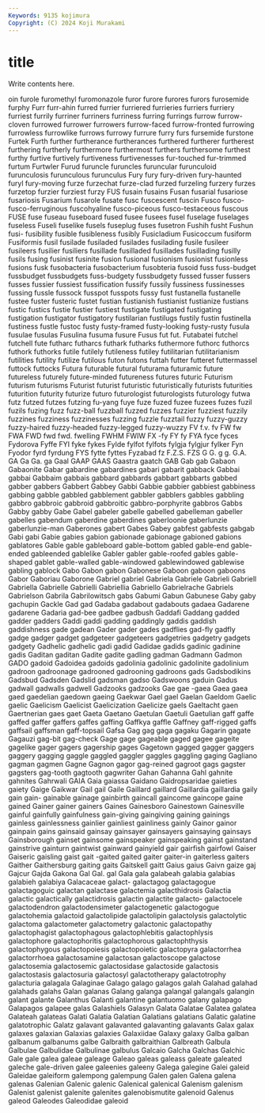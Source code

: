 ```yaml
---
Keywords: 9135 kojimura
Copyright: (C) 2024 Koji Murakami
---
```


# title

Write contents here.



oin furole
furomethyl furomonazole furor furore furores furors furosemide furphy Furr furr-ahin
furred furrier furriered furrieries furriers furriery furriest furrily furriner furriners
furriness furring furrings furrow furrow-cloven furrowed furrower furrowers furrow-faced furrow-fronted
furrowing furrowless furrowlike furrows furrowy furrure furry furs fursemide furstone
Furtek Furth further furtherance furtherances furthered furtherer furtherest furthering furtherly
furthermore furthermost furthers furthersome furthest furthy furtive furtively furtiveness furtivenesses
fur-touched fur-trimmed furtum Furtwler Furud furuncle furuncles furuncular furunculoid furunculosis
furunculous furunculus Fury fury fury-driven fury-haunted furyl fury-moving furze furzechat
furze-clad furzed furzeling furzery furzes furzetop furzier furziest furzy FUS
fusain fusains Fusan fusarial fusariose fusariosis Fusarium fusarole fusate fusc
fuscescent fuscin Fusco fusco- fusco-ferruginous fuscohyaline fusco-piceous fusco-testaceous fuscous FUSE
fuse fuseau fuseboard fused fusee fusees fusel fuselage fuselages fuseless
Fuseli fuselike fusels fuseplug fuses fusetron Fushih fusht Fushun fusi-
fusibility fusible fusibleness fusibly Fusicladium Fusicoccum fusiform Fusiformis fusil fusilade
fusiladed fusilades fusilading fusile fusileer fusileers fusilier fusiliers fusillade fusilladed
fusillades fusillading fusilly fusils fusing fusinist fusinite fusion fusional fusionism
fusionist fusionless fusions fusk fusobacteria fusobacterium fusobteria fusoid fuss fuss-budget
fussbudget fussbudgets fuss-budgety fussbudgety fussed fusser fussers fusses fussier fussiest
fussification fussify fussily fussiness fussinesses fussing fussle fussock fusspot fusspots
fussy fust fustanella fustanelle fustee fuster fusteric fustet fustian fustianish
fustianist fustianize fustians fustic fustics fustie fustier fustiest fustigate fustigated
fustigating fustigation fustigator fustigatory fustilarian fustilugs fustily fustin fustinella fustiness
fustle fustoc fusty fusty-framed fusty-looking fusty-rusty fusula fusulae fusulas Fusulina
fusuma fusure Fusus fut fut. Futabatei futchel futchell fute futharc
futharcs futhark futharks futhermore futhorc futhorcs futhork futhorks futile futilely
futileness futiley futilitarian futilitarianism futilities futility futilize futilous futon futons
futtah futter futteret futtermassel futtock futtocks Futura futurable futural futurama
futuramic future futureless futurely future-minded futureness futures futuric Futurism futurism
futurisms Futurist futurist futuristic futuristically futurists futurities futurition futurity futurize
futuro futurologist futurologists futurology futwa futz futzed futzes futzing fu-yang
fuye fuze fuzed fuzee fuzees fuzes fuzil fuzils fuzing fuzz
fuzz-ball fuzzball fuzzed fuzzes fuzzier fuzziest fuzzily fuzzines fuzziness fuzzinesses
fuzzing fuzzle fuzztail fuzzy fuzzy-guzzy fuzzy-haired fuzzy-headed fuzzy-legged fuzzy-wuzzy FV
f.v. fv FW fw FWA FWD fwd fwd. fwelling FWHM
FWIW FX -fy FY fy FYA fyce fyces Fydorova Fyffe
FYI fyke fykes Fylde fylfot fylfots fylgja fylgjur fylker Fyn
Fyodor fyrd fyrdung FYS fytte fyttes Fyzabad fz F.Z.S. FZS
G G. g g. G.A. GA Ga Ga. ga Gaal
GAAP GAAS Gaastra gaatch GAB Gab gab Gabaon Gabaonite Gabar
gabardine gabardines gabari gabarit gabback Gabbai gabbai Gabbaim gabbais gabbard
gabbards gabbart gabbarts gabbed gabber gabbers Gabbert Gabbey Gabbi Gabbie
gabbier gabbiest gabbiness gabbing gabble gabbled gabblement gabbler gabblers gabbles
gabbling gabbro gabbroic gabbroid gabbroitic gabbro-porphyrite gabbros Gabbs Gabby gabby
Gabe Gabel gabeler gabelle gabelled gabelleman gabeller gabelles gabendum gaberdine
gaberdines gaberloonie gaberlunzie gaberlunzie-man Gaberones gabert Gabes Gabey gabfest gabfests
gabgab Gabi gabi Gabie gabies gabion gabionade gabionage gabioned gabions
gablatores Gable gable gableboard gable-bottom gabled gable-end gable-ended gableended gablelike
Gabler gabler gable-roofed gables gable-shaped gablet gable-walled gable-windowed gablewindowed gablewise
gabling gablock Gabo Gabon gabon Gabonese Gaboon gaboon gaboons Gabor
Gaboriau Gaborone Gabriel gabriel Gabriela Gabriele Gabrieli Gabriell Gabriella Gabrielle
Gabrielli Gabriellia Gabriello Gabrielrache Gabriels Gabrielson Gabrila Gabrilowitsch gabs Gabumi
Gabun Gabunese Gaby gaby gachupin Gackle Gad gad Gadaba gadabout
gadabouts gadaea Gadarene gadarene Gadaria gad-bee gadbee gadbush Gaddafi Gaddang
gadded gadder gadders Gaddi gaddi gadding gaddingly gaddis gaddish gaddishness
gade gadean Gader gader gades gadflies gad-fly gadfly gadge gadger
gadget gadgeteer gadgeteers gadgetries gadgetry gadgets gadgety Gadhelic gadhelic gadi
gadid Gadidae gadids gadinic gadinine gadis Gaditan gaditan Gadite gadite
gadling gadman Gadmann Gadmon GADO gadoid Gadoidea gadoids gadolinia gadolinic
gadolinite gadolinium gadroon gadroonage gadrooned gadrooning gadroons gads Gadsbodikins Gadsbud
Gadsden Gadslid gadsman gadso Gadswoons gaduin Gadus gadwall gadwalls gadwell
Gadzooks gadzooks Gae gae -gaea Gaea gaea gaed gaedelian gaedown
gaeing Gaekwar Gael gael Gaelan Gaeldom Gaelic gaelic Gaelicism Gaelicist
Gaelicization Gaelicize gaels Gaeltacht gaen Gaertnerian gaes gaet Gaeta Gaetano
Gaetulan Gaetuli Gaetulian gaff gaffe gaffed gaffer gaffers gaffes gaffing
Gaffkya gaffle Gaffney gaff-rigged gaffs gaffsail gaffsman gaff-topsail Gafsa Gag
gag gaga gagaku Gagarin gagate Gagauzi gag-bit gag-check Gage gage
gageable gaged gagee gageite gagelike gager gagers gagership gages Gagetown
gagged gagger gaggers gaggery gagging gaggle gaggled gaggler gaggles gaggling
gaging Gagliano gagman gagmen Gagne Gagnon gagor gag-reined gagroot gags
gagster gagsters gag-tooth gagtooth gagwriter Gahan Gahanna Gahl gahnite gahnites
Gahrwali GAIA Gaia gaiassa Gaidano Gaidropsaridae gaieties gaiety Gaige Gaikwar
Gail gail Gaile Gaillard gaillard Gaillardia gaillardia gaily gain gain-
gainable gainage gainbirth gaincall gaincome gaincope gaine gained Gainer gainer
gainers Gaines Gainesboro Gainestown Gainesville gainful gainfully gainfulness gain-giving gaingiving
gaining gainings gainless gainlessness gainlier gainliest gainliness gainly Gainor gainor
gainpain gains gainsaid gainsay gainsayer gainsayers gainsaying gainsays Gainsborough gainset
gainsome gainspeaker gainspeaking gainst gainstand gainstrive gainturn gaintwist gainward gainyield
gair gairfish gairfowl Gaiser Gaiseric gaisling gaist gait -gaited gaited
gaiter gaiter-in gaiterless gaiters Gaither Gaithersburg gaiting gaits Gaitskell gaitt
Gaius gaius Gaivn gaize gaj Gajcur Gajda Gakona Gal Gal.
gal Gala gala galabeah galabia galabias galabieh galabiya Galacaceae galact-
galactagog galactagogue galactagoguic galactan galactase galactemia galacthidrosis Galactia galactic galactically
galactidrosis galactin galactite galacto- galactocele galactodendron galactodensimeter galactogenetic galactogogue galactohemia
galactoid galactolipide galactolipin galactolysis galactolytic galactoma galactometer galactometry galactonic galactopathy
galactophagist galactophagous galactophlebitis galactophlysis galactophore galactophoritis galactophorous galactophthysis galactophygous galactopoiesis
galactopoietic galactopyra galactorrhea galactorrhoea galactosamine galactosan galactoscope galactose galactosemia galactosemic
galactosidase galactoside galactosis galactostasis galactosuria galactosyl galactotherapy galactotrophy galacturia galagala
Galaginae Galago galago galagos galah Galahad galahad galahads galahs Galan
galanas Galang galanga galangal galangals galangin galant galante Galanthus Galanti
galantine galantuomo galany galapago Galapagos galapee galas Galashiels Galasyn Galata
Galatae Galatea galatea Galateah galateas Galati Galatia Galatian Galatians galatians
Galatic galatine galatotrophic Galatz galavant galavanted galavanting galavants Galax galax
galaxes galaxian Galaxias galaxies Galaxiidae Galaxy galaxy Galba galban galbanum
galbanums galbe Galbraith galbraithian Galbreath Galbula Galbulae Galbulidae Galbulinae galbulus
Galcaio Galcha Galchas Galchic Gale gale galea galeae galeage Galeao
galeas galeass galeate galeated galeche gale-driven galee galeenies galeeny Galega
galegine Galei galeid Galeidae galeiform galempong galempung Galen galen Galena
galena galenas Galenian Galenic galenic Galenical galenical Galenism galenism Galenist
galenist galenite galenites galenobismutite galenoid Galenus galeod Galeodes Galeodidae galeoid
